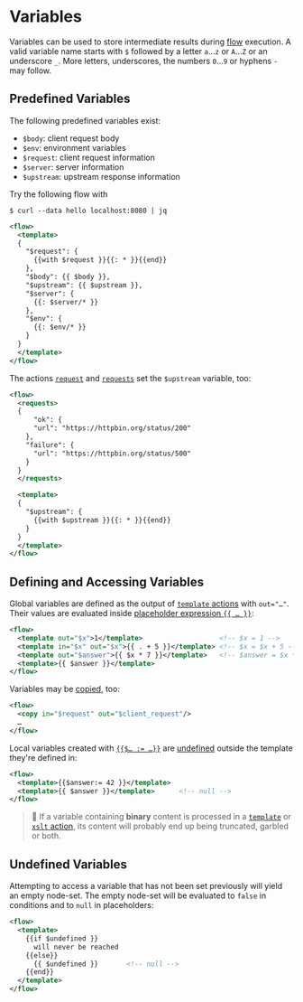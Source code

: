 # Variables

Variables can be used to store intermediate results during [flow](flow.md) execution.
A valid variable name starts with `$` followed by a letter `a`…`z` or `A`…`Z` or an underscore `_`. More letters, underscores, the numbers `0`…`9` or hyphens `-` may follow.


## Predefined Variables

The following predefined variables exist:

* `$body`: client request body
* `$env`: environment variables
* `$request`: client request information
* `$server`: server information
* `$upstream`: upstream response information

Try the following flow with

```
$ curl --data hello localhost:8080 | jq
```

```xml
<flow>
  <template>
  {
    "$request": {
      {{with $request }}{{: * }}{{end}}
    },
    "$body": {{ $body }},
    "$upstream": {{ $upstream }},
    "$server": {
      {{: $server/* }}
    },
    "$env": {
      {{: $env/* }}
    }
  }
  </template>
</flow>
```

The actions [`request`](actions/request.md) and [`requests`](actions/requests.md) set the `$upstream` variable, too:

```xml
<flow>
  <requests>
  {
      "ok": {
      "url": "https://httpbin.org/status/200"
    },
    "failure": {
      "url": "https://httpbin.org/status/500"
    }
  }
  </requests>

  <template>
  {
    "$upstream": {
      {{with $upstream }}{{: * }}{{end}}
    }
  }
  </template>
</flow>
```

## Defining and Accessing Variables

Global variables are defined as the output of [`template` actions](actions/template.md)
with `out="…"`. Their values are evaluated inside [placeholder expression `{{ … }}`](templating/placeholder.md):

```xml
<flow>
  <template out="$x">1</template>                   <!-- $x = 1 -->
  <template in="$x" out="$x">{{ . + 5 }}</template> <!-- $x = $x + 5 -->
  <template out="$answer">{{ $x * 7 }}</template>   <!-- $answer = $x * 7 -->
  <template>{{ $answer }}</template>
</flow>
```

Variables may be [copied](actions/copy.md), too:

```xml
<flow>
  <copy in="$request" out="$client_request"/>
  …
</flow>
```

Local variables created with [`{{$… := …}}`](templating/variable.md) are
[undefined](#undefined-variables) outside the template they're defined in:

```xml
<flow>
  <template>{{$answer:= 42 }}</template>
  <template>{{ $answer }}</template>      <!-- null -->
</flow>
```

> 📎
> If a variable containing **binary** content is processed in a
> [`template`](actions/template.md) or [`xslt` action](actions/xslt.md),
> its content will probably end up being truncated, garbled or both.

## Undefined Variables

Attempting to access a variable that has not been set previously will yield
an empty node-set. The empty node-set will be evaluated to `false` in
conditions and to `null` in placeholders:

```xml
<flow>
  <template>
    {{if $undefined }}
      will never be reached
    {{else}}
      {{ $undefined }}       <!-- null -->
    {{end}}
  </template>
</flow>
```
